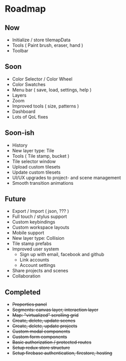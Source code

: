 # Roadmap

## Now
- Initialize / store tilemapData
- Tools ( Paint brush, eraser, hand )
- Toolbar

## Soon
- Color Selector / Color Wheel
- Color Swatches
- Menu bar ( save, load, settings, help )
- Layers
- Zoom
- Improved tools ( size, patterns )
- Dashboard
- Lots of QoL fixes

## Soon-ish
- History
- New layer type: Tile
- Tools ( Tile stamp, bucket )
- Tile selector window
- Upload custom tilesets
- Update custom tilesets
- UI/UX upgrades to project- and scene management
- Smooth transition animations

## Future
- Export / Import ( json, ??? )
- Full touch / stylus support
- Custom keybindings
- Custom workspace layouts
- Mobile support
- New layer type: Collision
- Tile stamp prefabs
- Improved user system
  - Sign up with email, facebook and github
  - Link accounts
  - Account settings
- Share projects and scenes
- Collaboration

## Completed
- ~~Properties panel~~
- ~~Segments: canvas layer, interaction layer~~
- ~~Map: "virtualized" scrolling grid~~
- ~~Create, delete, update scenes~~
- ~~Create, delete, update projects~~
- ~~Custom modal components~~
- ~~Custom form components~~
- ~~Basic authorization / protected routes~~
- ~~Setup redux store structure~~
- ~~Setup firebase authentication, firestore, hosting~~
